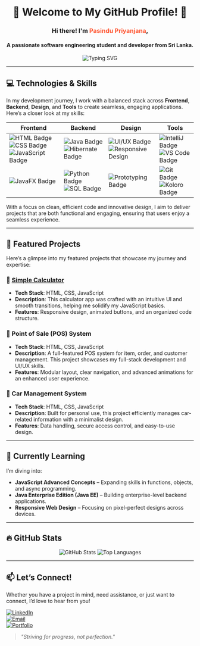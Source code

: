 <div align="center">
  <h1>🌟 Welcome to My GitHub Profile! 🌟</h1>
  <h3>Hi there! I'm <span style="color:#ff5733; font-weight:bold;">Pasindu Priyanjana</span>,</h3>
  <h4> A passionate software engineering student and developer from Sri Lanka.</h4>
<img src="https://readme-typing-svg.demolab.com?font=Fira+Code&size=22&pause=1000&color=ff5733&center=true&vCenter=true&width=440&lines= %7C+Java+%7C+Python+%7C+JavaScript+%7C+HTML+%7C+CSS+%7C+UI%2FUX+Design;Passionate+about+%F0%9F%96%A5%EF%B8%8F+Full+Stack+Developer!;Follow+me+for+more+tech+updates!" alt="Typing SVG" />

</div>

---

## 💻 Technologies & Skills

In my development journey, I work with a balanced stack across **Frontend**, **Backend**, **Design**, and **Tools** to create seamless, engaging applications. Here’s a closer look at my skills:

| **Frontend**       | **Backend**             | **Design**                | **Tools**                  |
|--------------------|-------------------------|---------------------------|----------------------------|
| ![HTML Badge](https://img.shields.io/badge/HTML-E34F26?style=for-the-badge&logo=html5&logoColor=white) ![CSS Badge](https://img.shields.io/badge/CSS-1572B6?style=for-the-badge&logo=css3&logoColor=white) ![JavaScript Badge](https://img.shields.io/badge/JavaScript-F7DF1E?style=for-the-badge&logo=javascript&logoColor=black) | ![Java Badge](https://img.shields.io/badge/Java-007396?style=for-the-badge&logo=java&logoColor=white) ![Hibernate Badge](https://img.shields.io/badge/Hibernate-59666C?style=for-the-badge&logo=hibernate&logoColor=white) | ![UI/UX Badge](https://img.shields.io/badge/UI%2FUX_Design-4285F4?style=for-the-badge&logo=figma&logoColor=white) ![Responsive Design](https://img.shields.io/badge/Responsive_Design-FFCA28?style=for-the-badge) | ![IntelliJ Badge](https://img.shields.io/badge/IntelliJ_IDEA-000000?style=for-the-badge&logo=intellij-idea&logoColor=white) ![VS Code Badge](https://img.shields.io/badge/VS_Code-007ACC?style=for-the-badge&logo=visual-studio-code&logoColor=white) |
| ![JavaFX Badge](https://img.shields.io/badge/JavaFX-007396?style=for-the-badge&logo=java&logoColor=white) | ![Python Badge](https://img.shields.io/badge/Python-3776AB?style=for-the-badge&logo=python&logoColor=white) ![SQL Badge](https://img.shields.io/badge/SQL-4479A1?style=for-the-badge&logo=postgresql&logoColor=white) | ![Prototyping Badge](https://img.shields.io/badge/Prototyping-E91E63?style=for-the-badge) | ![Git Badge](https://img.shields.io/badge/Git-F05032?style=for-the-badge&logo=git&logoColor=white) ![Koloro Badge](https://img.shields.io/badge/Koloro-FF5722?style=for-the-badge) |

With a focus on clean, efficient code and innovative design, I aim to deliver projects that are both functional and engaging, ensuring that users enjoy a seamless experience.

---

## 📌 Featured Projects

Here’s a glimpse into my featured projects that showcase my journey and expertise:

### 🧮 [Simple Calculator](https://github.com/priyanjanap/Simple-Calculator.git)
- **Tech Stack**: HTML, CSS, JavaScript
- **Description**: This calculator app was crafted with an intuitive UI and smooth transitions, helping me solidify my JavaScript basics.
- **Features**: Responsive design, animated buttons, and an organized code structure.

### 🛒 Point of Sale (POS) System
- **Tech Stack**: HTML, CSS, JavaScript
- **Description**: A full-featured POS system for item, order, and customer management. This project showcases my full-stack development and UI/UX skills.
- **Features**: Modular layout, clear navigation, and advanced animations for an enhanced user experience.

### 🚗 Car Management System
- **Tech Stack**: HTML, CSS, JavaScript
- **Description**: Built for personal use, this project efficiently manages car-related information with a minimalist design.
- **Features**: Data handling, secure access control, and easy-to-use design.

---

## 🌱 Currently Learning

I’m diving into:
- **JavaScript Advanced Concepts** – Expanding skills in functions, objects, and async programming.
- **Java Enterprise Edition (Java EE)** – Building enterprise-level backend applications.
- **Responsive Web Design** – Focusing on pixel-perfect designs across devices.

---

## 🔥 GitHub Stats

<div align="center">
  <img src="https://github-readme-stats.vercel.app/api?username=priyanjanap&show_icons=true&theme=radical" alt="GitHub Stats" />
  <img src="https://github-readme-stats.vercel.app/api/top-langs/?username=priyanjanap&layout=compact&theme=radical" alt="Top Languages" />
</div>

---

## 📫 Let’s Connect!

Whether you have a project in mind, need assistance, or just want to connect, I’d love to hear from you! 

[![LinkedIn](https://img.shields.io/badge/LinkedIn-Connect-blue?style=flat&logo=linkedin)](https://linkedin.com/in/your-profile)  
[![Email](https://img.shields.io/badge/Email-Contact%20Me-red?style=flat&logo=gmail)](mailto:youremail@example.com)  
[![Portfolio](https://img.shields.io/badge/Portfolio-Visit-blue?style=flat&logo=google-chrome)](https://your-portfolio-link.com)

> _"Striving for progress, not perfection."_
